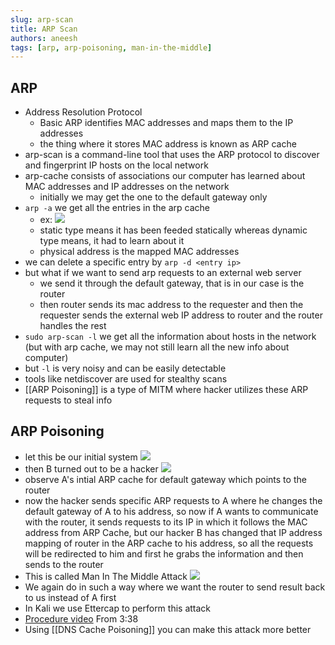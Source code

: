 ```yaml
---
slug: arp-scan
title: ARP Scan
authors: aneesh
tags: [arp, arp-poisoning, man-in-the-middle]
---
```


## ARP

- Address Resolution Protocol
  - Basic ARP identifies MAC addresses and maps them to the IP addresses
  - the thing where it stores MAC address is known as ARP cache
- arp-scan is a command-line tool that uses the ARP protocol to discover and fingerprint IP hosts on the local network
- arp-cache consists of associations our computer has learned about MAC addresses and IP addresses on the network
  - initially we may get the one to the default gateway only
- `arp -a` we get all the entries in the arp cache
  - ex: ![](https://i.imgur.com/amp52LY.png)
  - static type means it has been feeded statically whereas dynamic type means, it had to learn about it
  - physical address is the mapped MAC addresses
- we can delete a specific entry by `arp -d <entry ip>`
- but what if we want to send arp requests to an external web server
  - we send it through the default gateway, that is in our case is the router
  - then router sends its mac address to the requester and then the requester sends the external web IP address to router and the router handles the rest
- `sudo arp-scan -l` we get all the information about hosts in the network (but with arp cache, we may not still learn all the new info about computer)
- but `-l` is very noisy and can be easily detectable
- tools like netdiscover are used for stealthy scans
- [[ARP Poisoning]] is a type of MITM where hacker utilizes these ARP requests to steal info

## ARP Poisoning

- let this be our initial system ![](https://i.imgur.com/koBbVfx.png)
- then B turned out to be a hacker ![](https://i.imgur.com/kaPi0rs.png)
- observe A's intial ARP cache for default gateway which points to the router
- now the hacker sends specific ARP requests to A where he changes the default gateway of A to his address, so now if A wants to communicate with the router, it sends requests to its IP in which it follows the MAC address from ARP Cache, but our hacker B has changed that IP address mapping of router in the ARP cache to his address, so all the requests will be redirected to him and first he grabs the information and then sends to the router
- This is called Man In The Middle Attack ![](https://i.imgur.com/V6G5qfr.png)
- We again do in such a way where we want the router to send result back to us instead of A first
- In Kali we use Ettercap to perform this attack
- [Procedure video](https://www.youtube.com/watch?v=A7nih6SANYs) From 3:38
- Using [[DNS Cache Poisoning]] you can make this attack more better

